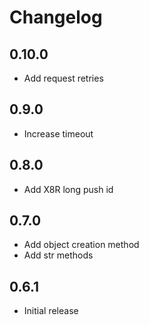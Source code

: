 # Changelog

## 0.10.0

- Add request retries

## 0.9.0

- Increase timeout

## 0.8.0

- Add X8R long push id

## 0.7.0

- Add object creation method
- Add str methods

## 0.6.1

- Initial release
